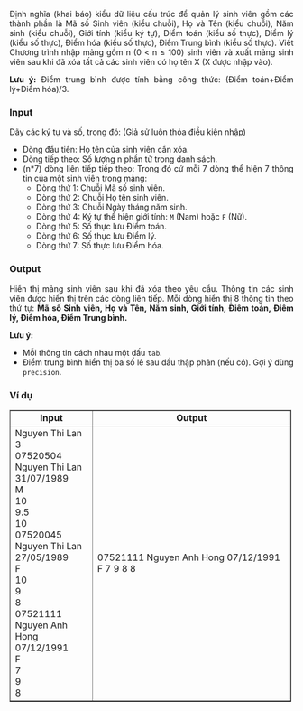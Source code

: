<div class="problem_description" id="problem_description">
			<p style="text-align:justify">Định nghĩa (khai báo) kiểu dữ liệu cấu trúc để quản lý sinh viên gồm các thành phần là Mã số Sinh viên (kiểu chuỗi), Họ và Tên (kiểu chuỗi), Năm sinh (kiểu chuỗi), Giới tính (kiểu ký tự), Điểm toán (kiểu số thực), Điểm lý (kiểu số thực), Điểm hóa (kiểu số thực), Điểm Trung bình (kiểu số thực). Viết Chương trình nhập mảng gồm n (0 &lt; n ≤ 100) sinh viên và xuất mảng sinh viên sau khi đã xóa tất cả các sinh viên có họ tên X (X được nhập vào).</p>

<p style="text-align:justify"><strong>Lưu ý:</strong> Điểm trung bình được tính bằng công thức: (Điểm toán+Điểm lý+Điểm hóa)/3.</p>

<p style="text-align:justify"><!--<h3><span class="math-tex">\(S={ }\)</span></h3>
--></p>

<h3 style="text-align:justify"><strong>Input</strong></h3>

<p style="text-align:justify">Dãy các ký tự và số, trong đó: (Giả sử luôn thỏa điều kiện nhập)</p>

<ul>
	<li style="text-align:justify">Dòng đầu tiên: Họ tên của sinh viên cần xóa.</li>
	<li style="text-align:justify">Dòng tiếp theo: Số lượng n phần tử trong danh sách.</li>
	<li style="text-align:justify">(n*7) dòng liên tiếp tiếp theo: Trong đó cứ mỗi 7 dòng thể hiện 7 thông tin của một sinh viên trong mảng:
	<ul>
		<li>Dòng thứ 1: Chuỗi Mã số sinh viên.</li>
		<li>Dòng thứ 2: Chuỗi Họ tên sinh viên.</li>
		<li>Dòng thứ 3: Chuỗi Ngày tháng năm sinh.</li>
		<li>Dòng thứ 4: Ký tự thể hiện giới tính: <code>M</code> (Nam) hoặc <code>F</code> (Nữ).</li>
		<li>Dòng thứ 5: Số thực lưu Điểm toán.</li>
		<li>Dòng thứ 6: Số thực lưu Điểm lý.</li>
		<li>Dòng thứ 7: Số thực lưu Điểm hóa.</li>
	</ul>
	</li>
</ul>

<h3 style="text-align:justify"><strong>Output</strong></h3>

<p style="text-align:justify">Hiển thị mảng sinh viên sau khi đã xóa theo yêu cầu. Thông tin các sinh viên được hiển thị trên các dòng liên tiếp. Mỗi dòng hiển thị 8 thông tin theo thứ tự: <strong> Mã số Sinh viên, Họ và Tên, Năm sinh, Giới tính, Điểm toán, Điểm lý, Điểm hóa, Điểm Trung bình.</strong></p>

<p style="text-align:justify"><strong>Lưu ý:</strong></p>

<ul>
	<li style="text-align:justify">Mỗi thông tin cách nhau một dấu <code>tab</code>.</li>
	<li style="text-align:justify">Điểm trung bình hiển thị ba&nbsp;số lẻ sau dấu thập phân (nếu có). Gợi ý dùng <code>precision</code>.</li>
</ul>

<h3 style="text-align:justify"><strong>Ví dụ</strong></h3>

<table border="1" cellpadding="1" cellspacing="1" style="width:500px">
	<tbody>
		<tr>
			<td style="text-align:center"><strong>Input</strong></td>
			<td style="text-align:center"><strong>Output</strong></td>
		</tr>
		<tr>
			<td>Nguyen Thi Lan<br>
3<br>
07520504<br>
Nguyen Thi Lan<br>
31/07/1989<br>
M<br>
10<br>
9.5<br>
10<br>
07520045<br>
Nguyen Thi Lan<br>
27/05/1989<br>
F<br>
10<br>
9<br>
8<br>
07521111<br>
Nguyen Anh Hong<br>
07/12/1991<br>
F<br>
7<br>
9<br>
8<br>
			</td>
			<td>07521111	Nguyen Anh Hong	07/12/1991	F	7	9	8	8
			</td>
		</tr>
	</tbody>
</table>
		</div>